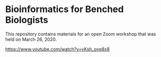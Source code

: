 # Bioinformatics for Benched Biologists

This repository contains materials for an open Zoom workshop that was held on March 26, 2020.

https://www.youtube.com/watch?v=vKsh_ovq8x8

